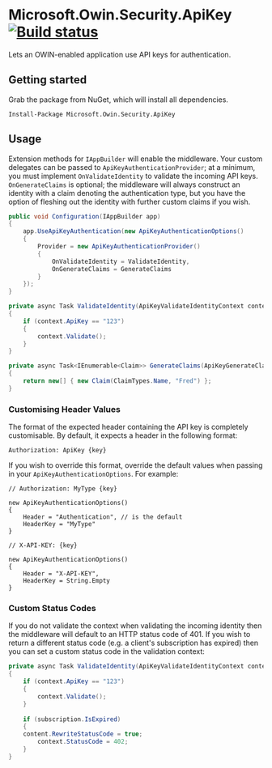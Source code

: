 # Microsoft.Owin.Security.ApiKey [![Build status](https://ci.appveyor.com/api/projects/status/uxemt6d3ygjronab/branch/master?svg=true)](https://ci.appveyor.com/project/jamesharling/microsoft-owin-security-apikey/branch/master)
Lets an OWIN-enabled application use API keys for authentication. 

## Getting started
Grab the package from NuGet, which will install all dependencies.

`Install-Package Microsoft.Owin.Security.ApiKey`

## Usage
Extension methods for `IAppBuilder` will enable the middleware. Your custom delegates can be passed to `ApiKeyAuthenticationProvider`; at a minimum, you must implement `OnValidateIdentity` to validate the incoming API keys.
`OnGenerateClaims` is optional; the middleware will always construct an identity with a claim denoting the authentication type, but you have the option of fleshing out the identity with further custom claims if you wish.

```csharp
public void Configuration(IAppBuilder app)
{
    app.UseApiKeyAuthentication(new ApiKeyAuthenticationOptions()
    {
        Provider = new ApiKeyAuthenticationProvider()
        {
            OnValidateIdentity = ValidateIdentity,
            OnGenerateClaims = GenerateClaims
        }
    });
}

private async Task ValidateIdentity(ApiKeyValidateIdentityContext context)
{
    if (context.ApiKey == "123")
    {
        context.Validate();
    }
}

private async Task<IEnumerable<Claim>> GenerateClaims(ApiKeyGenerateClaimsContext context)
{
    return new[] { new Claim(ClaimTypes.Name, "Fred") };
}
```

### Customising Header Values
The format of the expected header containing the API key is completely customisable. By default, it expects a header in the following format:

```
Authorization: ApiKey {key}
```

If you wish to override this format, override the default values when passing in your `ApiKeyAuthenticationOptions`. For example:

```
// Authorization: MyType {key}

new ApiKeyAuthenticationOptions()
{
    Header = "Authentication", // is the default
    HeaderKey = "MyType"
}

// X-API-KEY: {key}

new ApiKeyAuthenticationOptions()
{
    Header = "X-API-KEY",
    HeaderKey = String.Empty
}
```

### Custom Status Codes
If you do not validate the context when validating the incoming identity then the middleware will default to an HTTP status code of 401. If you wish to return a different status code (e.g. a client's subscription has expired) then you can set a custom status code in the validation context:

```csharp
private async Task ValidateIdentity(ApiKeyValidateIdentityContext context)
{
    if (context.ApiKey == "123")
    {
        context.Validate();
    }
    
    if (subscription.IsExpired)
    {
	content.RewriteStatusCode = true;
        context.StatusCode = 402;
    }
}
```
